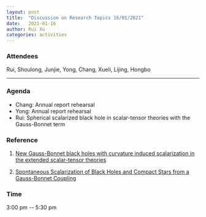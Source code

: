 ```yaml
---
layout: post
title:  "Discussion on Research Topics 16/01/2021"
date:   2021-01-16
author: Rui Xu
categories: activities
---
```



### Attendees

Rui, Shoulong, Junjie, Yong, Chang, Xueli, Lijing, Hongbo

---

### Agenda

- Chang: Annual report rehearsal
- Yong: Annual report rehearsal
- Rui: Spherical scalarized black hole in scalar-tensor theories with the Gauss-Bonnet term


### Reference

1. [New Gauss-Bonnet black holes with curvature induced scalarization in the extended scalar-tensor theories](https://arxiv.org/abs/1711.01187)

2. [Spontaneous Scalarization of Black Holes and Compact Stars from a Gauss-Bonnet Coupling](https://arxiv.org/abs/1711.02080)



### Time

3:00 pm -- 5:30 pm
